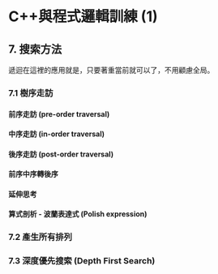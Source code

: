 # C++與程式邏輯訓練 (1)

## 7. 搜索方法

遞迴在這裡的應用就是，只要著重當前就可以了，不用顧慮全局。

### 7.1 樹序走訪

#### 前序走訪 (pre-order traversal)

#### 中序走訪 (in-order traversal)

#### 後序走訪 (post-order traversal)

#### 前序中序轉後序

#### 延伸思考

#### 算式剖析 - 波蘭表達式 (Polish expression)

### 7.2 產生所有排列

### 7.3 深度優先搜索 (Depth First Search)